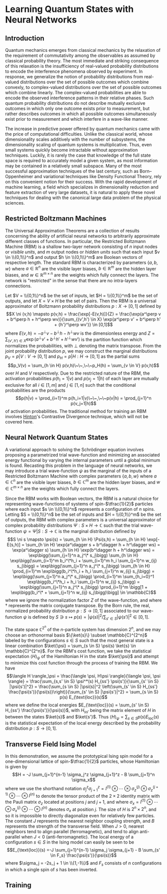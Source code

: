 # Learning Quantum States with Neural Networks

## Introduction

Quantum mechanics emerges from classical mechanics by the relaxation of the requirement of commutativity among the observables as assumed by classical probability theory. The most immediate and striking consequence of this relaxation is the insufficiency of real-valued probability distributions to encode the interference phenomena observed by experiment. In response, we generalize the notion of probability distributions from real-valued distributions over the set of possible outcomes which combine convexly, to complex-valued distributions over the set of possible outcomes which combine linearly. The complex-valued probabilities are able to encode the observed interference patterns in their relative phases. Such quantum probability distributions do not describe mutually exclusive outcomes in which only one outcome exists prior to measurement, but rather describes outcomes in which all possible outcomes simultaneously exist prior to measurement and which interfere in a wave-like manner.

The increase in predictive power offered by quantum mechanics came with the price of computational difficulties. Unlike the classical world, whose dimensionality scales additively with the number of subsystems, the dimensionality scaling of quantum systems is multiplicative. Thus, even small systems quickly become intractable without approximation techniques. Luckily, it is rarely the case that knowledge of the full state space is required to accurately model a given system, as most information may be contained in a relatively small subspace. Many of the most successful approximation techniques of the last century, such as Born–Oppenheimer and variational techniques like Density Functional Theory, rely on this convenient notion for their success. With the rapid development of machine learning, a field which specializes in dimensionality reduction and feature extraction of very large datasets, it is natural to apply these novel techniques for dealing with the canonical large data problem of the physical sciences.

## Restricted Boltzmann Machines

The Universal Approximation Theorems are a collection of results concerning the ability of artificial neural networks to arbitrarily approximate different classes of functions. In particular, the Restricted Boltzmann Machine (RBM) is a shallow two-layer network consisting of $n$ input nodes or *visible units*, and $m$ output nodes or *hidden units* such that each input $v \in \\{0,1\\}^n$ and output $h \in \\{0,1\\}^m$ are Boolean vectors of respective length. The standard RBM is characterized by parameters $\{a,b,w\}$ where $a \in \mathbb{R}^n$ are the visible layer biases, $b \in \mathbb{R}^m$ are the hidden layer biases, and $w \in \mathbb{R}^{m \times n}$ are the weights which fully connect the layers. The network is "restricted" in the sense that there are no intra-layers connections.

Let $V = \\{0,1\\}^n$ be the set of inputs, let $H = \\{0,1\\}^m$ be the set of outputs, and let $X = V \times H$ be the set of pairs. Then the RBM is a universal approximator of Boltzmann probability distributions $p:X \to [0,1]$ defined by
    $$X \ni (v,h) \mapsto p(v,h) = \frac{\exp[-E(v,h)]}{Z} = \frac{\exp(a^\perp v + b^\perp h + h^\perp wv)}{\sum_{(v',h') \in X} \exp(a^\perp v' + b^\perp h' + {h'}^\perp wv')} \in [0,1]$$
where $E(v,h) = -a^\perp v - b^\perp h - h^\perp wv$ is the dimensionless energy and $Z = \sum_{(v',h') \in X} \exp(a^\perp v' + b^\perp h' + {h'}^\perp wv')$ is the partition function which normalizes the probabilities, with $\perp$ denoting the matrix transpose. From the joint probability distribution $p$, we may construct the marginal distributions $p_V = p|V:V \to [0,1]$ and $p_H = p|H: H \to [0,1]$ as the partial sums
    $$p_V(v) = \sum_{h \in H} p(v,h)\~\~,\~\~p_H(h) = \sum_{v \in V} p(v,h)$$
over $H$ and $V$ respectively. Due to the restricted nature of the RBM, the activation probabilities $p(h_i=1|v)$ and $p(v_j=1|h)$ of each layer are mutually exclusive for all $i \in [1,m]$ and $j \in [1,n]$ such that the conditional probabilities are the products
    $$p(h|v) = \prod_{i=1}^m p(h_i=1|v)\~\~,\~\~p(v|h) = \prod_{j=1}^n p(v_j=1|h)$$
of activation probabilities. The traditional method for training an RBM involves [Hinton](https://en.wikipedia.org/wiki/Geoffrey_Hinton)'s Contrastive Divergence technique, which will not be covered here.

## Neural Network Quantum States

A variational approach to solving the Schrödinger equation involves proposing a parametrized trial wave-function and minimizing an associated energy functional by varying the internal parameters until a global minimum is found. Recasting this problem in the language of neural networks, we may introduce a trial wave-function $\psi$ as the marginal of the inputs of a Restricted Boltzmann Machine with complex parameters $\{a,b,w\}$ where $a \in \mathbb{C}^n$ are the visible layer biases, $b \in \mathbb{C}^m$ are the hidden layer biases, and $w \in \mathbb{C}^{m \times n}$ are the weights which fully connect the layers.

Since the RBM works with Boolean vectors, the RBM is a natural choice for representing wave-functions of systems of spin-$\tfrac{1}{2}$ particles where each input $s \in \\{0,1\\}^n$ represents a configuration of $n$ spins. Letting $S = \\{0,1\\}^n$ be the set of inputs and $H = \\{0,1\\}^m$ be the set of outputs, the RBM with complex parameters is a universal approximator of complex probability distributions $\Psi:S \times H \to \mathbb{C}$ such that the trial wave-function $\psi = \Psi|S:S \to \mathbb{C}$ is the marginal distribution defined by
    $$S \ni s \mapsto \psi(s) = \sum_{h \in H} \Psi(s,h) = \sum_{h \in H} \exp[-E(s,h)] = \sum_{h \in H} \exp(a^\dagger s + b^\dagger h + h^\dagger ws) = \exp(a^\dagger s) \sum_{h \in H} \exp(b^\dagger h + h^\dagger ws) = \exp\bigg(\sum_{j=1}^n a_j^\* s_j\bigg) \sum_{h \in H} \exp\bigg(\sum_{i=1}^m b_i^\*h_i + \sum_{i=1}^m h_i \sum_{j=1}^n w_{ij} s_j\bigg) = \exp\bigg(\sum_{j=1}^n a_j^\* s_j\bigg) \sum_{h \in H} \prod_{i=1}^m \exp\bigg(b_i^\*h_i + h_i \sum_{j=1}^n w_{ij} s_j\bigg) = \exp\bigg(\sum_{j=1}^n a_j^\* s_j\bigg) \prod_{i=1}^m \sum_{h_i=0}^1 \exp\bigg(b_i^\*h_i + h_i \sum_{j=1}^n w_{ij} s_j\bigg) = \exp\bigg(\sum_{j=1}^n a_j^\* s_j\bigg) \prod_{i=1}^m \bigg[1 + \exp\bigg(b_i^\* + \sum_{j=1}^n w_{ij} s_j\bigg)\bigg] \in \mathbb{C}$$
where we ignore the normalization factor $Z$ of the wave-function, and where $\dagger$ represents the matrix conjugate transpose. By the Born rule, the real, normalized probability distribution $p:S \to [0,1]$ associated to our wave-function $\psi$ is defined by $S \ni s \mapsto p(s) = |\psi(s)|^2/\sum_{s' \in S} |\psi(s')|^2 \in [0,1]$.

The state space $\mathbb{C}^{2^n}$ of the $n$-particle system has dimension $2^n$, and we may choose an orthonormal basis $\{\ket{s}\} \subset \mathbb{C}^{2^n}$ labeled by the configurations $s \in S$ such that the most general state is a linear combination $\ket{\psi} = \sum_{s \in S} \psi(s) \ket{s} \in \mathbb{C}^{2^n}$. For the RBM's cost function, we take the statistical expectation $\langle H \rangle_\psi$ of the Hamiltonian $H$ in the state $\ket{\psi}$ and attempt to minimize this cost function through the process of training the RBM. We have
    $$\langle H \rangle_\psi = \frac{\langle \psi, H\psi \rangle}{\langle \psi, \psi \rangle} = \frac{\sum_{s,s' \in S} \psi^*(s) H_{ss'} \psi(s')}{\sum_{s' \in S} |\psi(s')|^2} = \frac{\sum_{s \in S} |\psi(s)|^2 \left(\sum_{s' \in S} H_{ss'} \frac{\psi(s')}{\psi(s)}\right)}{\sum_{s' \in S} |\psi(s')|^2} = \sum_{s \in S} p(s) E_{\text{loc}}(s)$$
where we define the local energies $E_{\text{loc}}(s) = \sum_{s' \in S} H_{ss'} \frac{\psi(s')}{\psi(s)}$, with $H_{ss'}$ being the matrix element of $H$ in between the states $\ket{s}$ and $\ket{s'}$. Thus $\langle H \rangle_\psi = \sum_{s \in S} p(s) E_{\text{loc}}(s)$ is the statistical expectation of the local energy described by the probability distribution $p:S \to [0,1]$.

## Transverse Field Ising Model

In this demonstration, we assume the prototypical Ising spin model for a one-dimensional lattice of spin-$\tfrac{1}{2}$ particles, whose Hamiltonian is given by
    $$H = -J \sum_{j=1}^{n-1} \sigma_j^z \sigma_{j+1}^z - B \sum_{j=1}^n \sigma_x$$
where we use the shorthand notation $\sigma_j^z \sigma_{j+1}^z = I^{(1)} \otimes \cdots \otimes \sigma_z^{(j)} \otimes \sigma_z^{(j+1)} \otimes \cdots \otimes I^{(n)}$ to denote the tensor product of the $2 \times 2$ identity matrix with the Pauli matrix $\sigma_z$ located at positions $j$ and $j+1$, and where $\sigma_x = I^{(1)} \otimes \cdots \otimes \sigma_x^{(j)} \otimes \cdots \otimes I^{(n)}$ denotes $\sigma_x$ at position $j$. The size of $H$ is $2^n \times 2^n$, and so it is impossible to directly diagonalize even for relatively few particles. The constant $J$ represents the nearest neighbor coupling strength, and $B$ represents the strength of the transverse field. When $J>0$, nearest neighbors tend to align parallel (ferromagnetic), and tend to align anti-parallel when $J<0$ (anti-ferromagnetic). The local energy of a configuration $s \in S$ in the Ising model can easily be seen to be
    $$E_{\text{loc}}(s) =-J \sum_{j=1}^{n-1} \sigma_j \sigma_{j+1} - B \sum_{s' \in F_s} \frac{\psi(s')}{\psi(s)}$$
where $\sigma_j = -2s_j + 1 \in \\{1,-1\\}$ and $F_s$ consists of $n$ configurations in which a single spin of $s$ has been inverted.

## Training
